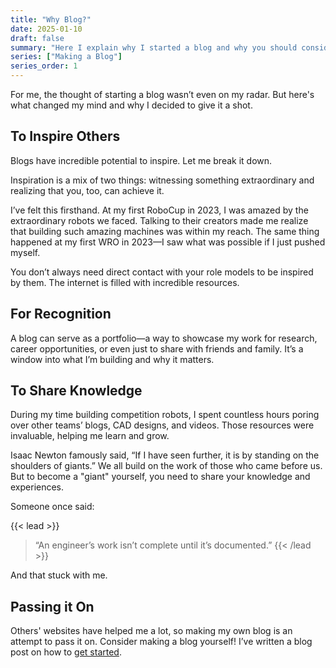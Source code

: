 ```yaml
---
title: "Why Blog?"
date: 2025-01-10
draft: false
summary: "Here I explain why I started a blog and why you should consider it too."
series: ["Making a Blog"]
series_order: 1
---
```


For me, the thought of starting a blog wasn’t even on my radar. But here's what changed my mind and why I decided to give it a shot.

## To Inspire Others
Blogs have incredible potential to inspire. Let me break it down.

Inspiration is a mix of two things: witnessing something extraordinary and realizing that you, too, can achieve it.

I’ve felt this firsthand. At my first RoboCup in 2023, I was amazed by the extraordinary robots we faced. Talking to their creators made me realize that building such amazing machines was within my reach. The same thing happened at my first WRO in 2023—I saw what was possible if I just pushed myself.

You don’t always need direct contact with your role models to be inspired by them. The internet is filled with incredible resources.

## For Recognition
A blog can serve as a portfolio—a way to showcase my work for research, career opportunities, or even just to share with friends and family. It’s a window into what I’m building and why it matters.

## To Share Knowledge
During my time building competition robots, I spent countless hours poring over other teams’ blogs, CAD designs, and videos. Those resources were invaluable, helping me learn and grow.

Isaac Newton famously said, “If I have seen further, it is by standing on the shoulders of giants.” We all build on the work of those who came before us. But to become a "giant" yourself, you need to share your knowledge and experiences.

Someone once said:

{{< lead >}}
>“An engineer’s work isn’t complete until it’s documented.”
{{< /lead >}}

And that stuck with me.

## Passing it On
Others' websites have helped me a lot, so making my own blog is an attempt to pass it on. Consider making a blog yourself! I’ve written a blog post on how to [get started](/posts/How-to-blog/).
